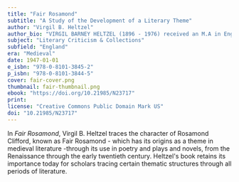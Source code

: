 ```yaml
---
title: "Fair Rosamond"
subtitle: "A Study of the Development of a Literary Theme"
author: "Virgil B. Heltzel"
author_bio: "VIRGIL BARNEY HELTZEL (1896 - 1976) received an M.A in English from Harvard University in 1920, and a PhD from the University of Chicago in 1925 after serving in the U.S. Army from 1917-1919. He taught in the English Department at Northwestern University where he remained until his retirement as a professor of English in 1962."
subject: "Literary Criticism & Collections"
subfield: "England"
era: "Medieval"
date: 1947-01-01
e_isbn: "978-0-8101-3845-2"
p_isbn: "978-0-8101-3844-5"
cover: fair-cover.png
thumbnail: fair-thumbnail.png
ebook: "https://doi.org/10.21985/N23717"
print:
license: "Creative Commons Public Domain Mark US"
doi: "10.21985/N23717"
---
```

In _Fair Rosamond_, Virgil B. Heltzel traces the character of Rosamond Clifford, known as Fair Rosamond - which has its origins as a theme in medieval literature -through its use in poetry and plays and novels, from the Renaissance through the early twentieth century. Heltzel's book retains its importance today for scholars tracing certain thematic structures through all periods of literature.
